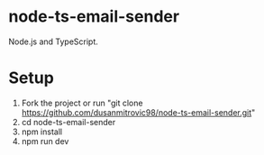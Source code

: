 # node-ts-email-sender

Node.js and TypeScript.

# Setup

1. Fork the project or run "git clone https://github.com/dusanmitrovic98/node-ts-email-sender.git"
2. cd node-ts-email-sender
3. npm install
4. npm run dev
